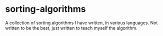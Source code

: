 # sorting-algorithms
A collection of sorting algorithms I have written, in various languages. Not written to be the best, just written to teach myself the algorithm.
